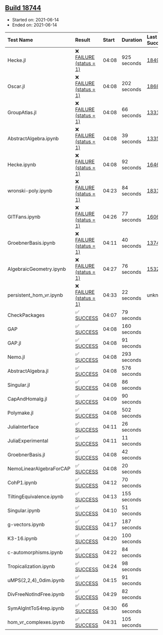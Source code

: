 ## [Build 18744](https://oscarci.mathematik.uni-kl.de/job/oscar/18744/)

* Started on: 2021-06-14
* Ended on: 2021-06-14

| Test Name    | Result | Start | Duration | Last Success | First Failure |
|:-------------|:-------|:------|:---------|:-------------|:--------------|
| Hecke.jl | ❌ [FAILURE (status = 1)](https://oscarci.mathematik.uni-kl.de/job/oscar/18744/artifact/logs/build-18744/Hecke.jl.log) | 04:08 | 925 seconds | [18490](https://oscarci.mathematik.uni-kl.de/job/oscar/18490/) | [18491](https://oscarci.mathematik.uni-kl.de/job/oscar/18491/) |
| Oscar.jl | ❌ [FAILURE (status = 1)](https://oscarci.mathematik.uni-kl.de/job/oscar/18744/artifact/logs/build-18744/Oscar.jl.log) | 04:08 | 202 seconds | [18684](https://oscarci.mathematik.uni-kl.de/job/oscar/18684/) | [18685](https://oscarci.mathematik.uni-kl.de/job/oscar/18685/) |
| GroupAtlas.jl | ❌ [FAILURE (status = 1)](https://oscarci.mathematik.uni-kl.de/job/oscar/18744/artifact/logs/build-18744/GroupAtlas.jl.log) | 04:08 | 66 seconds | [13311](https://oscarci.mathematik.uni-kl.de/job/oscar/13311/) | [13312](https://oscarci.mathematik.uni-kl.de/job/oscar/13312/) |
| AbstractAlgebra.ipynb | ❌ [FAILURE (status = 1)](https://oscarci.mathematik.uni-kl.de/job/oscar/18744/artifact/logs/build-18744/AbstractAlgebra.ipynb.log) | 04:08 | 39 seconds | [13355](https://oscarci.mathematik.uni-kl.de/job/oscar/13355/) | [13356](https://oscarci.mathematik.uni-kl.de/job/oscar/13356/) |
| Hecke.ipynb | ❌ [FAILURE (status = 1)](https://oscarci.mathematik.uni-kl.de/job/oscar/18744/artifact/logs/build-18744/Hecke.ipynb.log) | 04:08 | 92 seconds | [16463](https://oscarci.mathematik.uni-kl.de/job/oscar/16463/) | [16464](https://oscarci.mathematik.uni-kl.de/job/oscar/16464/) |
| wronski-poly.ipynb | ❌ [FAILURE (status = 1)](https://oscarci.mathematik.uni-kl.de/job/oscar/18744/artifact/logs/build-18744/wronski-poly.ipynb.log) | 04:23 | 84 seconds | [18314](https://oscarci.mathematik.uni-kl.de/job/oscar/18314/) | [18315](https://oscarci.mathematik.uni-kl.de/job/oscar/18315/) |
| GITFans.ipynb | ❌ [FAILURE (status = 1)](https://oscarci.mathematik.uni-kl.de/job/oscar/18744/artifact/logs/build-18744/GITFans.ipynb.log) | 04:26 | 77 seconds | [16068](https://oscarci.mathematik.uni-kl.de/job/oscar/16068/) | [16069](https://oscarci.mathematik.uni-kl.de/job/oscar/16069/) |
| GroebnerBasis.ipynb | ❌ [FAILURE (status = 1)](https://oscarci.mathematik.uni-kl.de/job/oscar/18744/artifact/logs/build-18744/GroebnerBasis.ipynb.log) | 04:11 | 40 seconds | [13748](https://oscarci.mathematik.uni-kl.de/job/oscar/13748/) | [13749](https://oscarci.mathematik.uni-kl.de/job/oscar/13749/) |
| AlgebraicGeometry.ipynb | ❌ [FAILURE (status = 1)](https://oscarci.mathematik.uni-kl.de/job/oscar/18744/artifact/logs/build-18744/AlgebraicGeometry.ipynb.log) | 04:27 | 76 seconds | [15322](https://oscarci.mathematik.uni-kl.de/job/oscar/15322/) | [15323](https://oscarci.mathematik.uni-kl.de/job/oscar/15323/) |
| persistent_hom_vr.ipynb | ❌ [FAILURE (status = 1)](https://oscarci.mathematik.uni-kl.de/job/oscar/18744/artifact/logs/build-18744/persistent_hom_vr.ipynb.log) | 04:33 | 22 seconds | unknown | unknown |
| CheckPackages | ✅ [SUCCESS](https://oscarci.mathematik.uni-kl.de/job/oscar/18744/artifact/logs/build-18744/CheckPackages.log) | 04:07 | 79 seconds |  |  |
| GAP | ✅ [SUCCESS](https://oscarci.mathematik.uni-kl.de/job/oscar/18744/artifact/logs/build-18744/GAP.log) | 04:08 | 160 seconds |  |  |
| GAP.jl | ✅ [SUCCESS](https://oscarci.mathematik.uni-kl.de/job/oscar/18744/artifact/logs/build-18744/GAP.jl.log) | 04:08 | 91 seconds |  |  |
| Nemo.jl | ✅ [SUCCESS](https://oscarci.mathematik.uni-kl.de/job/oscar/18744/artifact/logs/build-18744/Nemo.jl.log) | 04:08 | 293 seconds |  |  |
| AbstractAlgebra.jl | ✅ [SUCCESS](https://oscarci.mathematik.uni-kl.de/job/oscar/18744/artifact/logs/build-18744/AbstractAlgebra.jl.log) | 04:08 | 576 seconds |  |  |
| Singular.jl | ✅ [SUCCESS](https://oscarci.mathematik.uni-kl.de/job/oscar/18744/artifact/logs/build-18744/Singular.jl.log) | 04:08 | 86 seconds |  |  |
| CapAndHomalg.jl | ✅ [SUCCESS](https://oscarci.mathematik.uni-kl.de/job/oscar/18744/artifact/logs/build-18744/CapAndHomalg.jl.log) | 04:09 | 90 seconds |  |  |
| Polymake.jl | ✅ [SUCCESS](https://oscarci.mathematik.uni-kl.de/job/oscar/18744/artifact/logs/build-18744/Polymake.jl.log) | 04:08 | 502 seconds |  |  |
| JuliaInterface | ✅ [SUCCESS](https://oscarci.mathematik.uni-kl.de/job/oscar/18744/artifact/logs/build-18744/JuliaInterface.log) | 04:11 | 26 seconds |  |  |
| JuliaExperimental | ✅ [SUCCESS](https://oscarci.mathematik.uni-kl.de/job/oscar/18744/artifact/logs/build-18744/JuliaExperimental.log) | 04:11 | 11 seconds |  |  |
| GroebnerBasis.jl | ✅ [SUCCESS](https://oscarci.mathematik.uni-kl.de/job/oscar/18744/artifact/logs/build-18744/GroebnerBasis.jl.log) | 04:08 | 42 seconds |  |  |
| NemoLinearAlgebraForCAP | ✅ [SUCCESS](https://oscarci.mathematik.uni-kl.de/job/oscar/18744/artifact/logs/build-18744/NemoLinearAlgebraForCAP.log) | 04:08 | 20 seconds |  |  |
| CohP1.ipynb | ✅ [SUCCESS](https://oscarci.mathematik.uni-kl.de/job/oscar/18744/artifact/logs/build-18744/CohP1.ipynb.log) | 04:12 | 70 seconds |  |  |
| TiltingEquivalence.ipynb | ✅ [SUCCESS](https://oscarci.mathematik.uni-kl.de/job/oscar/18744/artifact/logs/build-18744/TiltingEquivalence.ipynb.log) | 04:13 | 155 seconds |  |  |
| Singular.ipynb | ✅ [SUCCESS](https://oscarci.mathematik.uni-kl.de/job/oscar/18744/artifact/logs/build-18744/Singular.ipynb.log) | 04:10 | 51 seconds |  |  |
| g-vectors.ipynb | ✅ [SUCCESS](https://oscarci.mathematik.uni-kl.de/job/oscar/18744/artifact/logs/build-18744/g-vectors.ipynb.log) | 04:17 | 187 seconds |  |  |
| K3-16.ipynb | ✅ [SUCCESS](https://oscarci.mathematik.uni-kl.de/job/oscar/18744/artifact/logs/build-18744/K3-16.ipynb.log) | 04:20 | 100 seconds |  |  |
| c-automorphisms.ipynb | ✅ [SUCCESS](https://oscarci.mathematik.uni-kl.de/job/oscar/18744/artifact/logs/build-18744/c-automorphisms.ipynb.log) | 04:22 | 84 seconds |  |  |
| Tropicalization.ipynb | ✅ [SUCCESS](https://oscarci.mathematik.uni-kl.de/job/oscar/18744/artifact/logs/build-18744/Tropicalization.ipynb.log) | 04:24 | 98 seconds |  |  |
| uMPS(2,2,4)_0dim.ipynb | ✅ [SUCCESS](https://oscarci.mathematik.uni-kl.de/job/oscar/18744/artifact/logs/build-18744/uMPS-2-2-4-_0dim.ipynb.log) | 04:15 | 91 seconds |  |  |
| DivFreeNotIndFree.ipynb | ✅ [SUCCESS](https://oscarci.mathematik.uni-kl.de/job/oscar/18744/artifact/logs/build-18744/DivFreeNotIndFree.ipynb.log) | 04:29 | 82 seconds |  |  |
| SymAlgIntToS4rep.ipynb | ✅ [SUCCESS](https://oscarci.mathematik.uni-kl.de/job/oscar/18744/artifact/logs/build-18744/SymAlgIntToS4rep.ipynb.log) | 04:30 | 66 seconds |  |  |
| hom_vr_complexes.ipynb | ✅ [SUCCESS](https://oscarci.mathematik.uni-kl.de/job/oscar/18744/artifact/logs/build-18744/hom_vr_complexes.ipynb.log) | 04:31 | 105 seconds |  |  |
